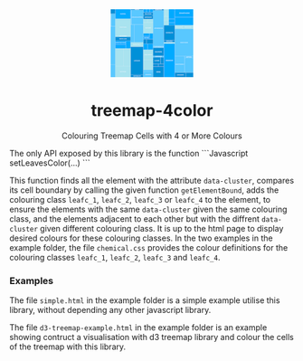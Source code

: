 <div align="center">
    <img src="https://github.com/yan073/treemap-4color/raw/main/logo.png" height="120" />
</div>
<div align="center">
    <h1>treemap-4color</h1>
    <p>Colouring Treemap Cells with 4 or More Colours</p>
</div>
The only API exposed by this library is the function 
```Javascript
setLeavesColor(...)
```

This function finds all the element with the attribute ```data-cluster```, compares its cell boundary by calling the given function ```getElementBound```, adds the colouring class ```leafc_1```, ```leafc_2```, ```leafc_3``` or ```leafc_4``` to the element, to ensure the elements with the same ```data-cluster``` given the same colouring class, and the elements adjacent to each other but with the diffrent ```data-cluster``` given different colouring class. 
It is up to the html page to display desired colours for these colouring classes.
In the two examples in the example folder, the file ```chemical.css``` provides the colour definitions for the colouring classes ```leafc_1```, ```leafc_2```, ```leafc_3``` and ```leafc_4```.

### Examples
The file ```simple.html``` in the example folder is a simple example utilise this library, without depending any other javascript library.

The file ```d3-treemap-example.html``` in the example folder is an example showing contruct a visualisation with d3 treemap library and colour the cells of the treemap with this library.